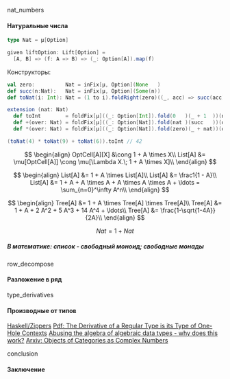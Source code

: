 
<anchor>nat_numbers</anchor>

#### Натуральные числа

```scala
type Nat = μ[Option]

given liftOption: Lift[Option] =
  [A, B] => (f: A => B) => (_: Option[A]).map(f)
```
Конструкторы:
```scala
val zero:          Nat = inFix[μ, Option](None   )
def succ(n:Nat):   Nat = inFix[μ, Option](Some(n))
def toNat(i: Int): Nat = (1 to i).foldRight(zero)((_, acc) => succ(acc))
```

```scala
extension (nat: Nat)
  def toInt        = foldFix[μ]((_: Option[Int]).fold(0   )(_ + 1  ))(nat)
  def +(over: Nat) = foldFix[μ]((_: Option[Nat]).fold(nat )(succ   ))(over)
  def *(over: Nat) = foldFix[μ]((_: Option[Nat]).fold(zero)(_ + nat))(over)

(toNat(4) * toNat(9) + toNat(6)).toInt // 42
```


$$
\begin{align}
OptCell[A][X] &\cong 1 + A \times X\\
List[A] &= \mu[OptCell[A]] \cong \mu[\Lambda X.\; 1 + A \times X]\\
\end{align}
$$


$$
\begin{align}
List[A] &= 1 + A \times List[A]\\
List[A] &= \frac1{1 - A}\\
List[A] &= 1 + A + A \times A + A \times A \times A + \ldots = \sum_{n=0}^\infty A^n\\
\end{align}
$$

$$
\begin{align}
Tree[A] &= 1 + A \times Tree[A] \times Tree[A]\\
Tree[A] &= 1 + A + 2 A^2 + 5 A^3 + 14 A^4 + \ldots\\
Tree[A] &= \frac{1-\sqrt{1-4A}}{2A}\\
\end{align}
$$


$$Nat = 1 + Nat$$

##### В математике: список - свободный моноид; свободные монады


<anchor>row_decompose</anchor>

#### Разложение в ряд


<anchor>type_derivatives</anchor>

#### Производные от типов

[Haskell/Zippers](https://en.m.wikibooks.org/wiki/Haskell/Zippers#Mechanical_Differentiation)
[Pdf: The Derivative of a Regular Type is its Type of One-Hole Contexts](http://strictlypositive.org/diff.pdf)
[Abusing the algebra of algebraic data types - why does this work?](https://stackoverflow.com/questions/9190352/abusing-the-algebra-of-algebraic-data-types-why-does-this-work)
[Arxiv: Objects of Categories as Complex Numbers](https://arxiv.org/abs/math/0212377v1)


<anchor>conclusion</anchor>

#### Заключение
